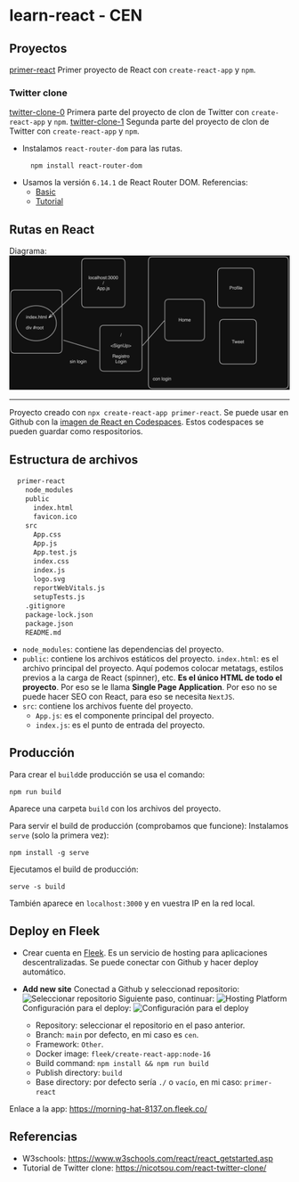 # learn-react - CEN

## Proyectos

[primer-react](./primer-react/) Primer proyecto de React con `create-react-app` y `npm`.

### Twitter clone
[twitter-clone-0](./twitter-clone-1/) Primera parte del proyecto de clon de Twitter con `create-react-app` y `npm`.
[twitter-clone-1](./twitter-clone-1/) Segunda parte del proyecto de clon de Twitter con `create-react-app` y `npm`.
  - Instalamos `react-router-dom` para las rutas.
    ```
      npm install react-router-dom
    ```
  - Usamos la versión `6.14.1` de React Router DOM. Referencias:
    - [Basic](https://github.com/remix-run/react-router/tree/dev/examples/basic/src)
    - [Tutorial](https://reactrouter.com/en/main/start/tutorial)

## Rutas en React

Diagrama:
<br>
![Rutas](./rutas.png)

---

Proyecto creado con `npx create-react-app primer-react`. Se puede usar en Github con la [imagen de React en Codespaces](https://github.com/github/codespaces-react). Estos codespaces se pueden guardar como respositorios.

## Estructura de archivos

```
  primer-react
    node_modules
    public
      index.html
      favicon.ico
    src
      App.css
      App.js
      App.test.js
      index.css
      index.js
      logo.svg
      reportWebVitals.js
      setupTests.js
    .gitignore
    package-lock.json
    package.json
    README.md
```

  - `node_modules`: contiene las dependencias del proyecto.
  - `public`: contiene los archivos estáticos del proyecto.
    `index.html`: es el archivo principal del proyecto. Aquí podemos colocar metatags, estilos previos a la carga de React (spinner), etc. **Es el único HTML de todo el proyecto**. Por eso se le llama **Single Page Application**. Por eso no se puede hacer SEO con React, para eso se necesita `NextJS`.
  - `src`: contiene los archivos fuente del proyecto.
    - `App.js`: es el componente principal del proyecto.
    - `index.js`: es el punto de entrada del proyecto.

## Producción
Para crear el `build`de producción se usa el comando:
```
npm run build
```
Aparece una carpeta `build` con los archivos del proyecto.

Para servir el build de producción (comprobamos que funcione):
Instalamos `serve` (solo la primera vez):
```
npm install -g serve
```
Ejecutamos el build de producción:
```
serve -s build
```
También aparece en `localhost:3000` y en vuestra IP en la red local.
## Deploy en Fleek
- Crear cuenta en [Fleek](https://fleek.co/). Es un servicio de hosting para aplicaciones descentralizadas. Se puede conectar con Github y hacer deploy automático.

- **Add new site**
Conectad a Github y seleccionad repositorio:
![Seleccionar repositorio](1.png)
Siguiente paso, continuar:
![Hosting Platform](2.png)
Configuración para el deploy:
![Configuración para el deploy](3.png)
  - Repository: seleccionar el repositorio en el paso anterior.
  - Branch: `main` por defecto, en mi caso es `cen`.
  - Framework: `Other`.
  - Docker image: `fleek/create-react-app:node-16`
  - Build command: `npm install && npm run build`
  - Publish directory: `build`
  - Base directory: por defecto sería `./` o `vacío`, en mi caso: `primer-react`

Enlace a la app: https://morning-hat-8137.on.fleek.co/

## Referencias

- W3schools: https://www.w3schools.com/react/react_getstarted.asp
- Tutorial de Twitter clone: https://nicotsou.com/react-twitter-clone/